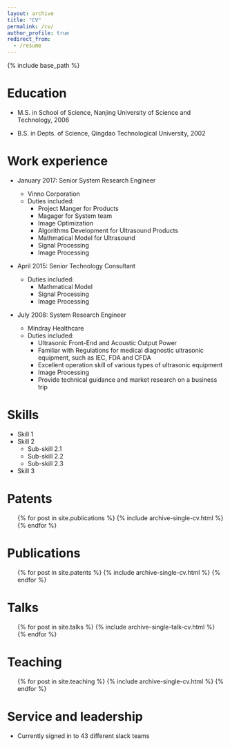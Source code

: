 ```yaml
---
layout: archive
title: "CV"
permalink: /cv/
author_profile: true
redirect_from:
  - /resume
---
```


{% include base_path %}

Education
======
* M.S. in School of Science, Nanjing University of Science and Technology, 2006

* B.S. in Depts. of Science, Qingdao Technological University, 2002


Work experience
======
* January 2017: Senior System Research Engineer
  * Vinno Corporation
  * Duties included:
    * Project Manger for Products
    * Magager for System team
    * Image Optimization
    * Algorithms Development for Ultrasound Products
    * Mathmatical Model for Ultrasound
    * Signal Processing
    * Image Processing

* April 2015: Senior Technology Consultant
  * Duties included:
    * Mathmatical Model
    * Signal Processing
    * Image Processing
  
* July 2008: System Research Engineer
  * Mindray Healthcare
  * Duties included: 
     * Ultrasonic Front-End and Acoustic Output Power
     * Familiar with Regulations for medical diagnostic ultrasonic equipment, such as IEC, FDA and CFDA
     * Excellent operation skill of various types of ultrasonic equipment
     * Image Processing
     * Provide technical guidance and market research on a business trip 

  
Skills
======
* Skill 1
* Skill 2
  * Sub-skill 2.1
  * Sub-skill 2.2
  * Sub-skill 2.3
* Skill 3

Patents
======
  <ul>{% for post in site.publications %}
    {% include archive-single-cv.html %}
  {% endfor %}</ul>
  
Publications
======
  <ul>{% for post in site.patents %}
    {% include archive-single-cv.html %}
  {% endfor %}</ul>
  
Talks
======
  <ul>{% for post in site.talks %}
    {% include archive-single-talk-cv.html %}
  {% endfor %}</ul>
  
Teaching
======
  <ul>{% for post in site.teaching %}
    {% include archive-single-cv.html %}
  {% endfor %}</ul>
  
Service and leadership
======
* Currently signed in to 43 different slack teams
